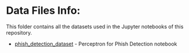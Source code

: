 # Data Files Info:

This folder contains all the datasets used in the Jupyter notebooks of this repository.

* [phish_detection_dataset](https://archive.ics.uci.edu/ml/datasets/phishing+websites) - Perceptron for Phish Detection notebook
